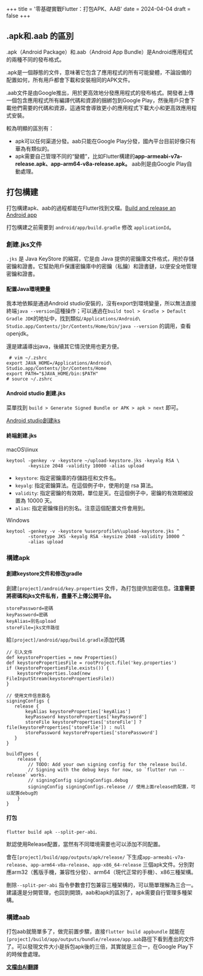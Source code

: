  +++
title = '零基礎實戰Flutter：打包APK、AAB'
date = 2024-04-04
draft = false
+++

## .apk和.aab 的區別

.apk（Android Package）和.aab（Android App Bundle）是Android應用程式的兩種不同的發布格式。

.apk是一個靜態的文件，意味著它包含了應用程式的所有可能變體，不論設備的配置如何，所有用戶都會下載和安裝相同的APK文件。

.aab文件是由Google推出，用於更高效地分發應用程式的發布格式。開發者上傳一個包含應用程式所有編譯代碼和資源的捆綁包到Google Play，然後用戶只會下載他們需要的代碼和資源，這通常會導致更小的應用程式下載大小和更高效應用程式安裝。

較為明顯的區別有：

-   apk可以任何渠道分發。aab只能在Google Play分發，國內平台目前好像只有華為有類似的。
-   apk需要自己管理不同的“變體”，比如Flutter構建的**app-armeabi-v7a-release.apk、app-arm64-v8a-release.apk。** aab則是由Google Play自動處理。

## 打包構建

打包構建apk、aab的過程都能在Flutter找到文檔。[Build and release an Android app](https://docs.flutter.dev/deployment/android)

打包構建之前需要到 `android/app/build.gradle` 修改 `applicationId`。

### 創建.jks文件

`.jks` 是 Java KeyStore 的縮寫，它是由 Java 提供的密鑰庫文件格式，用於存儲密鑰和證書。它幫助用戶保護密鑰庫中的密鑰（私鑰）和證書鏈，以便安全地管理密鑰和證書。

#### 配置Java環境變量

我本地依賴是通過Android studio安裝的，沒有export到環境變量，所以無法直接終端`java --version`這種操作；可以通過在`build tool > Gradle > Default Gradle JDK`的地址中，找到類似`/Applications/Android\ Studio.app/Contents/jbr/Contents/Home/bin/java --version` 的調用，查看openjdk。

還是建議導出java，後續其它情況使用也更方便。

```
 # vim ~/.zshrc
export JAVA_HOME=/Applications/Android\ Studio.app/Contents/jbr/Contents/Home
export PATH="$JAVA_HOME/bin:$PATH"
# source ~/.zshrc
```

#### Android studio 創建.jks

菜單找到 `build > Generate Signed Bundle or APK > apk > next` 即可。

[Android studio創建jks](https://developer.android.com/studio/publish/app-signing#generate-key)

#### 終端創建.jks

macOS\linux

```
keytool -genkey -v -keystore ~/upload-keystore.jks -keyalg RSA \
        -keysize 2048 -validity 10000 -alias upload
```

-   `keystore`: 指定密鑰庫的存儲路徑和文件名。
-   `keyalg`: 指定密鑰算法。在這個例子中，使用的是 rsa 算法。
-   `validity`: 指定密鑰的有效期，單位是天。在這個例子中，密鑰的有效期被設置為 10000 天。
-   `alias`: 指定密鑰條目的別名。注意這個配置文件會用到。

  


Windows

```
keytool -genkey -v -keystore %userprofile%\upload-keystore.jks ^
        -storetype JKS -keyalg RSA -keysize 2048 -validity 10000 ^
        -alias upload
```

### 構建apk

#### 創建keystore文件和修改gradle

創建`[project]/android/key.properties` 文件，為打包提供加密信息。**注意需要將密碼和jks文件私有，盡量不上傳公開平台。**

```
storePassword=密碼
keyPassword=密碼
keyAlias=別名upload
storeFile=jks文件路徑
```

給`[project]/android/app/build.gradle`添加代碼

```
// 引入文件
def keystoreProperties = new Properties()
def keystorePropertiesFile = rootProject.file('key.properties')
if (keystorePropertiesFile.exists()) {
    keystoreProperties.load(new FileInputStream(keystorePropertiesFile))
}

// 使用文件信息簽名
signingConfigs {
   release {
       keyAlias keystoreProperties['keyAlias']
       keyPassword keystoreProperties['keyPassword']
       storeFile keystoreProperties['storeFile'] ? file(keystoreProperties['storeFile']) : null
       storePassword keystoreProperties['storePassword']
   }
}

buildTypes {
    release {
        // TODO: Add your own signing config for the release build.
        // Signing with the debug keys for now, so `flutter run --release` works.
        // signingConfig signingConfigs.debug
        signingConfig signingConfigs.release // 使用上面release的配置，可以配置debug的
    }
}
```

#### 打包

`flutter build apk --split-per-abi`.

默認使用Release配置，當然有不同環境需要也可以添加不同配置。

會在`[project]/build/app/outputs/apk/release/` 下生成`app-armeabi-v7a-release`、`app-arm64-v8a-release`、`app-x86_64-release` 三個apk文件。分別對應arm32（舊版手機，兼容性分發）、arm64（現代正常的手機）、x86三種架構。

刪除`--split-per-abi` 指令參數會打包兼容三種架構的，可以簡單理解為三合一。建議還是分開管理，也回到開頭，aab和apk的區別了，apk需要自行管理多種架構。

### 構建aab

打包aab就簡單多了，做完前置步驟，直接`flutter build appbundle` 就能在`[project]/build/app/outputs/bundle/release/app.aab`路徑下看到產出的文件了。可以發現文件大小是拆包apk後的三倍，其實就是三合一，在Google Play下的時候會處理。

<!-- ----
[上一篇：項目開發的一些過程](https://juejin.cn/post/7355389990531416116)
[下一篇：在Github分發APK](https://juejin.cn/post/7355677638880509987) -->

__[文檔由AI翻譯](/posts/blog/autotranslate/)__